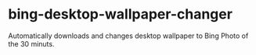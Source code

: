 # bing-desktop-wallpaper-changer
Automatically downloads and changes desktop wallpaper to Bing Photo of the 30 minuts.
